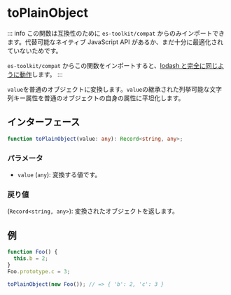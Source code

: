 # toPlainObject

::: info
この関数は互換性のために `es-toolkit/compat` からのみインポートできます。代替可能なネイティブ JavaScript API があるか、まだ十分に最適化されていないためです。

`es-toolkit/compat` からこの関数をインポートすると、[lodash と完全に同じように動作](../../../compatibility.md)します。
:::

`value`を普通のオブジェクトに変換します。`value`の継承された列挙可能な文字列キー属性を普通のオブジェクトの自身の属性に平坦化します。

## インターフェース

```typescript
function toPlainObject(value: any): Record<string, any>;
```

### パラメータ

- `value` (`any`): 変換する値です。

### 戻り値

(`Record<string, any>`): 変換されたオブジェクトを返します。

## 例

```typescript
function Foo() {
  this.b = 2;
}
Foo.prototype.c = 3;

toPlainObject(new Foo()); // => { 'b': 2, 'c': 3 }
```
